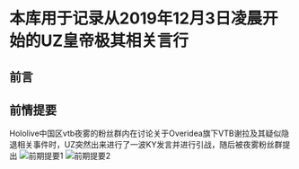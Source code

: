 # 本库用于记录从2019年12月3日凌晨开始的UZ皇帝极其相关言行

## 前言


## 前情提要
Hololive中国区vtb夜雾的粉丝群内在讨论关于Overidea旗下VTB谢拉及其疑似隐退相关事件时，UZ突然出来进行了一波KY发言并进行引战，随后被夜雾粉丝群提出
![前期提要1](前情提要/相夜雾粉丝群UZky发言1.jpg)
![前期提要2](前情提要/相夜雾粉丝群UZky发言2.jpg)

